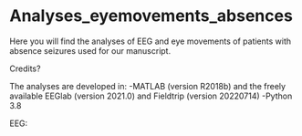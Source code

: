 # Analyses_eyemovements_absences
Here you will find the analyses of EEG and eye movements of patients with absence seizures used for our manuscript. 

Credits?

The analyses are developed in:
-MATLAB (version R2018b) and the freely available EEGlab (version 2021.0) and Fieldtrip (version 20220714)
-Python 3.8

EEG:
